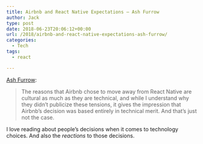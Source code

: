 ```yaml
---
title: Airbnb and React Native Expectations – Ash Furrow
author: Jack
type: post
date: 2018-06-23T20:06:12+00:00
url: /2018/airbnb-and-react-native-expectations-ash-furrow/
categories:
  - Tech
tags:
  - react

---
```

[Ash Furrow][1]:

> The reasons that Airbnb chose to move away from React Native are cultural as much as they are technical, and while I understand why they didn’t publicize these tensions, it gives the impression that Airbnb’s decision was based entirely in technical merit. And that’s just not the case. 

I love reading about people&#8217;s decisions when it comes to technology choices. And also the _reactions_ to those decisions.

 [1]: https://ashfurrow.com/blog/airbnb-and-react-native-expectations/